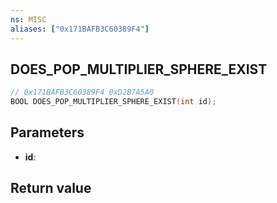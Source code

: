 ```yaml
---
ns: MISC
aliases: ["0x171BAFB3C60389F4"]
---
```

## DOES_POP_MULTIPLIER_SPHERE_EXIST

```c
// 0x171BAFB3C60389F4 0xD2B7A5A0
BOOL DOES_POP_MULTIPLIER_SPHERE_EXIST(int id);
```


## Parameters
* **id**: 

## Return value
